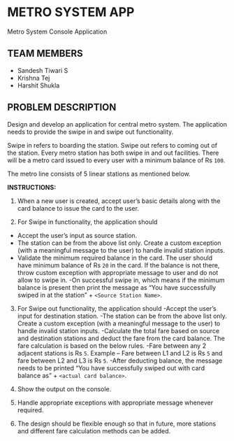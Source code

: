 # METRO SYSTEM APP
Metro System Console Application

## TEAM MEMBERS
- Sandesh Tiwari S
- Krishna Tej
- Harshit Shukla

## PROBLEM DESCRIPTION

Design and develop an application for central metro system. The application needs to provide the swipe in and swipe out functionality.

Swipe in refers to boarding the station. Swipe out refers to coming out of the station. Every metro station has both swipe in and out facilities. There will be a metro card issued to every user with a minimum balance of Rs `100`.

The metro line consists of 5 linear stations as mentioned below. 

**INSTRUCTIONS:**

1. When a new user is created, accept user’s basic details along with the card balance to issue the card to the user.

2. For Swipe in functionality, the application should
  - Accept the user’s input as source station.
  - The station can be from the above list only. Create a custom exception (with a meaningful message to the user) to handle invalid station inputs.
  - Validate the minimum required balance in the card. The user should have minimum balance of Rs `20` in the card. If the balance is not there, throw custom exception with appropriate message to user and do not allow to swipe in.
  -On successful swipe in, which means if the minimum balance is present then print the message as “You have successfully swiped in at the station” + `<Source Station Name>`.
  
3. For Swipe out functionality, the application should
  -Accept the user’s input for destination station.
  -The station can be from the above list only. Create a custom exception (with a meaningful message to the user) to handle invalid station inputs.
  -Calculate the total fare based on source and destination stations and deduct the fare from the card balance. The fare calculation is based on the below rules.
  -Fare between any 2 adjacent stations is Rs `5`. Example – Fare between L1 and L2 is Rs `5` and fare between L2 and L3 is Rs `5`.
  -After deducting balance, the message needs to be printed “You have successfully swiped out with card balance as” + `<actual card balance>`.
  
4. Show the output on the console.
  
5. Handle appropriate exceptions with appropriate message whenever required.
  
6. The design should be flexible enough so that in future, more stations and different fare calculation methods can be added.
